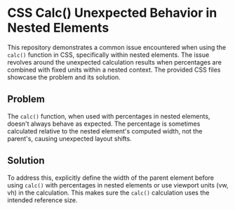# CSS Calc() Unexpected Behavior in Nested Elements

This repository demonstrates a common issue encountered when using the `calc()` function in CSS, specifically within nested elements.  The issue revolves around the unexpected calculation results when percentages are combined with fixed units within a nested context.  The provided CSS files showcase the problem and its solution.

## Problem

The `calc()` function, when used with percentages in nested elements, doesn't always behave as expected. The percentage is sometimes calculated relative to the nested element's computed width, not the parent's, causing unexpected layout shifts.

## Solution

To address this, explicitly define the width of the parent element before using `calc()` with percentages in nested elements or use viewport units (vw, vh) in the calculation. This makes sure the `calc()` calculation uses the intended reference size.